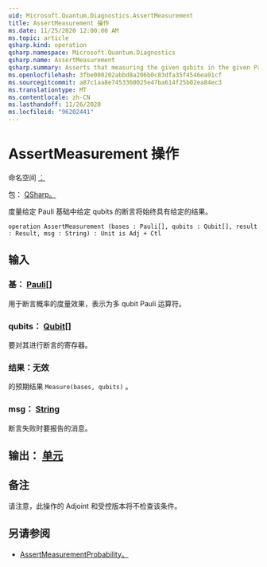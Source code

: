 ```yaml
---
uid: Microsoft.Quantum.Diagnostics.AssertMeasurement
title: AssertMeasurement 操作
ms.date: 11/25/2020 12:00:00 AM
ms.topic: article
qsharp.kind: operation
qsharp.namespace: Microsoft.Quantum.Diagnostics
qsharp.name: AssertMeasurement
qsharp.summary: Asserts that measuring the given qubits in the given Pauli basis will always have the given result.
ms.openlocfilehash: 3fbe000202abbd8a206b0c83dfa35f4546ea91cf
ms.sourcegitcommit: a87c1aa8e7453360025e47ba614f25b02ea84ec3
ms.translationtype: MT
ms.contentlocale: zh-CN
ms.lasthandoff: 11/26/2020
ms.locfileid: "96202441"
---
```

# <a name="assertmeasurement-operation"></a>AssertMeasurement 操作

命名空间 [：](xref:Microsoft.Quantum.Diagnostics)

包： [QSharp。](https://nuget.org/packages/Microsoft.Quantum.QSharp.Core)


度量给定 Pauli 基础中给定 qubits 的断言将始终具有给定的结果。

```qsharp
operation AssertMeasurement (bases : Pauli[], qubits : Qubit[], result : Result, msg : String) : Unit is Adj + Ctl
```


## <a name="input"></a>输入

### <a name="bases--pauli"></a>基： [Pauli](xref:microsoft.quantum.lang-ref.pauli)[]

用于断言概率的度量效果，表示为多 qubit Pauli 运算符。


### <a name="qubits--qubit"></a>qubits： [Qubit](xref:microsoft.quantum.lang-ref.qubit)[]

要对其进行断言的寄存器。


### <a name="result--__invalidresult__"></a>结果：__无效 <Result>__

的预期结果 `Measure(bases, qubits)` 。


### <a name="msg--string"></a>msg： [String](xref:microsoft.quantum.lang-ref.string)

断言失败时要报告的消息。



## <a name="output--unit"></a>输出： [单元](xref:microsoft.quantum.lang-ref.unit)



## <a name="remarks"></a>备注

请注意，此操作的 Adjoint 和受控版本将不检查该条件。

## <a name="see-also"></a>另请参阅

- [AssertMeasurementProbability。](xref:Microsoft.Quantum.Diagnostics.AssertMeasurementProbability)